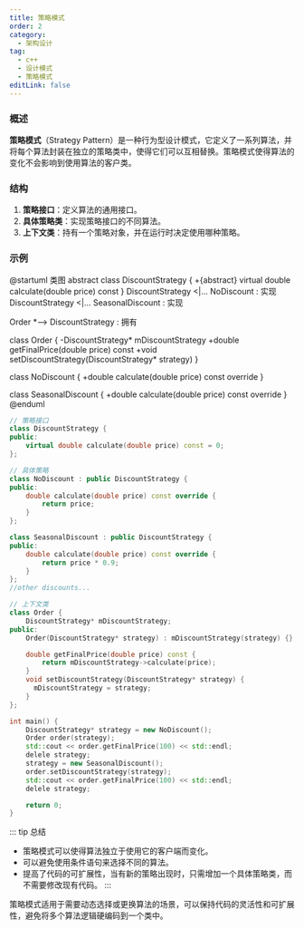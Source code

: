 ```yaml
---
title: 策略模式
order: 2
category:
  - 架构设计
tag:
  - c++
  - 设计模式
  - 策略模式
editLink: false
---
```

### 概述

**策略模式**（Strategy Pattern）是一种行为型设计模式，它定义了一系列算法，并将每个算法封装在独立的策略类中，使得它们可以互相替换。策略模式使得算法的变化不会影响到使用算法的客户类。

### 结构
1. **策略接口**：定义算法的通用接口。
2. **具体策略类**：实现策略接口的不同算法。
3. **上下文类**：持有一个策略对象，并在运行时决定使用哪种策略。

### 示例

@startuml 类图
abstract class DiscountStrategy {
+{abstract} virtual double calculate(double price) const
}
DiscountStrategy <|... NoDiscount : 实现 
DiscountStrategy <|... SeasonalDiscount : 实现 

Order *--> DiscountStrategy : 拥有 

class Order {
  -DiscountStrategy* mDiscountStrategy
  +double getFinalPrice(double price) const
  +void setDiscountStrategy(DiscountStrategy* strategy)
}

class NoDiscount {
  +double calculate(double price) const override
}

class SeasonalDiscount {
  +double calculate(double price) const override
}
@enduml

```cpp
// 策略接口
class DiscountStrategy {
public:
    virtual double calculate(double price) const = 0;
};

// 具体策略
class NoDiscount : public DiscountStrategy {
public:
    double calculate(double price) const override {
        return price;
    }
};

class SeasonalDiscount : public DiscountStrategy {
public:
    double calculate(double price) const override {
        return price * 0.9;
    }
};
//other discounts...

// 上下文类
class Order {
    DiscountStrategy* mDiscountStrategy;
public:
    Order(DiscountStrategy* strategy) : mDiscountStrategy(strategy) {}

    double getFinalPrice(double price) const {
        return mDiscountStrategy->calculate(price);
    }
    void setDiscountStrategy(DiscountStrategy* strategy) { 
      mDiscountStrategy = strategy;
    }
};

int main() {
    DiscountStrategy* strategy = new NoDiscount();
    Order order(strategy);
    std::cout << order.getFinalPrice(100) << std::endl;
    delele strategy;
    strategy = new SeasonalDiscount();
    order.setDiscountStrategy(strategy);
    std::cout << order.getFinalPrice(100) << std::endl;
    delele strategy;

    return 0;
}

```

::: tip 总结
- 策略模式可以使得算法独立于使用它的客户端而变化。
- 可以避免使用条件语句来选择不同的算法。
- 提高了代码的可扩展性，当有新的策略出现时，只需增加一个具体策略类，而不需要修改现有代码。
:::

策略模式适用于需要动态选择或更换算法的场景，可以保持代码的灵活性和可扩展性，避免将多个算法逻辑硬编码到一个类中。